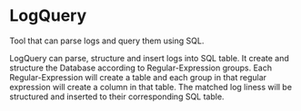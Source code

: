 # LogQuery
Tool that can parse logs and query them using SQL.

LogQuery can parse, structure and insert logs into SQL table. It create and structure the Database according to Regular-Expression groups. Each Regular-Expression will create a table and each group in that regular expression will create a column in that table. The matched log liness will be structured and inserted to their corresponding SQL table.
